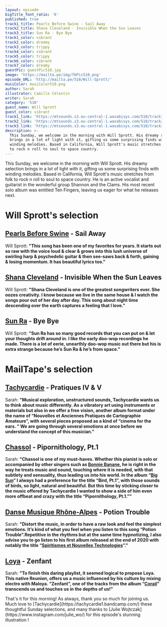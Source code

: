 ```yaml
---
layout: episode
bigTitle_font_ratio: '6'
published: true
track1_title: Pearls Before Swine - Sail Away
track2_title: Shana Cleveland - Invisible When the Sun Leaves
track3_title: Sun Ra - Bye Bye
track1_color: vibrant
track2_color: dreamy
track3_color: trippy
track4_color: vibrant
track5_color: trippy
track6_color: vibrant
track7_color: dreamy
guestPic: guestPic510.jpg
image: 'https://mailta.pe/img/fbPic510.png'
episode_URL: 'http://mailta.pe/510/Will-Sprott/'
musiColor: musiColor510.png
author: Sarah
illustrator: Camille Célestin
writer: Sarah
category: '510'
guest_name: Will Sprott
guest_color: vibrant
track1_link: 'https://mtsounds.s3.eu-central-1.wasabisys.com/510/track1.mp3'
track2_link: 'https://mtsounds.s3.eu-central-1.wasabisys.com/510/track2.mp3'
track3_link: 'https://mtsounds.s3.eu-central-1.wasabisys.com/510/track3.mp3'
description: >-
  This Sunday, we welcome in the morning with Will Sprott. His dreamy selection
  brings in a lot of light with it, gifting us some surprising finds with
  winding melodies. Based in California, Will Sprott's music stretches from folk
  to rock n roll to soul to space country.
---
```

<p id="introduction"> This Sunday, we welcome in the morning with Will Sprott. His dreamy selection brings in a lot of light with it, gifting us some surprising finds with winding melodies. Based in California, Will Sprott's music stretches from folk to rock n roll to soul to space country. He is an active vocalist and guitarist in the wonderful group Shannon and the Clams. His most recent solo album was entitled Ten Fingers, leaving us eager for what he releases next. 
</p>

# Will Sprott's selection

## [Pearls Before Swine](https://ablenoise.bandcamp.com/releases) - Sail Away
Will Sprott: **"**This song has been one of my favorites for years. It starts out so raw with the voice loud & clear & grows into this lush universe of swirling harp & psychedelic guitar & then see-saws back & forth, gaining & losing momentum. It has beautiful lyrics too.**"**

## [Shana Cleveland](https://www.marinarosenfeld.com/) - Invisible When the Sun Leaves
Will Sprott: **"**Shana Cleveland is one of the greatest songwriters ever. She oozes creativity. I know because we live in the same house & I watch the songs pour out of her day after day. This song about night time descending over the earth captures a feeling that I love.**"**

## [Sun Ra](https://omniatl.bandcamp.com/album/networker) - Bye Bye
Will Sprott: **"**Sun Ra has so many good records that you can put on & let your thoughts drift around in. I like the early doo-wop recordings he made. There is a lot of eerie, unearthly doo-wop music out there but his is extra strange because he’s Sun Ra & he’s from space.**"**

 
# MailTape's selection

## [Tachycardie](https://tachycardie1.bandcamp.com/) - Pratiques IV & V
Sarah: **"**Musical exploration, unstructured sounds, Tachycardie wants us to think about music differently. As a vibratory art using instruments or materials but also in we offer a free vision, another album format under the name of “Nouvelles et Anciennes Pratiques de Cartographie Amateure”, with several pieces proposed as a kind of “cinema for the ears. ” We are going through several emotions at once before we understand the concept of this musician.**"**

## [Chassol](https://chassol.bandcamp.com/) - Pipornithology, Pt.1
Sarah: **"**Chassol is one of my must-haves. Whether this pianist is solo or accompanied by other singers such as [Bonnie Banane](https://bonniebanane.bandcamp.com/), he is right in the way he treats music and sound, touching where it is needed, with that subtlety and sensuality, thus leading us into his world. In the album “[Big Sun](https://chassol.bandcamp.com/)” I always had a preference for the title “Bird, Pt.1”, with those sounds of birds, so light, natural and beautiful. But this time by sticking closer to the music offered by Tachycardie I wanted to show a side of him even more offbeat and crazy with the title “Pipornithology, Pt.1.”**"**

##  [Danse Musique Rhône-Alpes](https://dmra.bandcamp.com/) - Potion Trouble
Sarah: **"**Distort the music, in order to have a raw look and feel the simplest emotions. It’s kind of what you feel when you listen to this song “Potion Trouble”.Repetitive in the rhythms but at the same time hypnotizing, I also advise you to go listen to his first album released at the end of 2020 with notably the title “[Spiritismes et Nouvelles Technologies](https://dmra.bandcamp.com/track/spiritisme-et-nouvelles-technologies)”.**"**

## [Loya](https://loyamusic.bandcamp.com/) - Zenfant
Sarah: **"**To finish this daring playlist, it seemed logical to propose Loya. This native Reunion, offers us a music influenced by his culture by mixing electro with Maloya. “Zenfant”, one of the tracks from the album “[Corail](https://loyamusic.bandcamp.com/album/corail)” transcends us and touches us in the depths of us!**"**

<p id="outroduction">That's it for this morning! As always, thank you so much for joining us. Much love to [Tachycardie](https://tachycardie1.bandcamp.com/) these thoughtful Sunday selections, and many thanks to [Julie Wojtczak](https://www.instagram.com/julie_wo/) for this episode's stunning illustration !</p>
